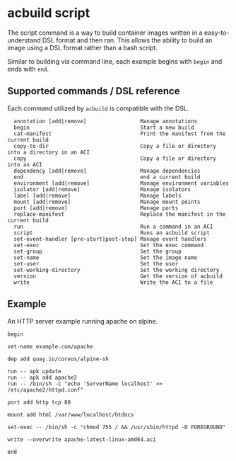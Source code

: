 # acbuild script

The script command is a way to build container images written in a easy-to-understand DSL format and then ran. This allows the ability to build an image using a DSL format rather than a bash script.

Similar to building via command line, each example begins with `begin` and ends with `end`.

## Supported commands / DSL reference

Each command utilized by `acbuild` is compatible with the DSL.

```
  annotation [add|remove]                 Manage annotations
  begin                                   Start a new build
  cat-manifest                            Print the manifest from the current build
  copy-to-dir                             Copy a file or directory into a directory in an ACI
  copy                                    Copy a file or directory into an ACI
  dependency [add|remove]                 Manage dependencies
  end                                     end a current build
  environment [add|remove]                Manage environment variables
  isolator [add|remove]                   Manage isolators
  label [add|remove]                      Manage labels
  mount [add|remove]                      Manage mount points
  port [add|remove]                       Manage ports
  replace-manifest                        Replace the manifest in the current build
  run                                     Run a command in an ACI
  script                                  Runs an acbuild script
  set-event-handler [pre-start|post-stop] Manage event handlers
  set-exec                                Set the exec command
  set-group                               Set the group
  set-name                                Set the image name
  set-user                                Set the user
  set-working-directory                   Set the working directory
  version                                 Get the version of acbuild
  write                                   Write the ACI to a file
```


## Example

An HTTP server example running apache on alpine.

```
begin

set-name example.com/apache

dep add quay.io/coreos/alpine-sh

run -- apk update
run -- apk add apache2
run -- /bin/sh -c "echo 'ServerName localhost' >> /etc/apache2/httpd.conf"

port add http tcp 80

mount add html /var/www/localhost/htdocs

set-exec -- /bin/sh -c "chmod 755 / && /usr/sbin/httpd -D FOREGROUND"

write --overwrite apache-latest-linux-amd64.aci

end
```
